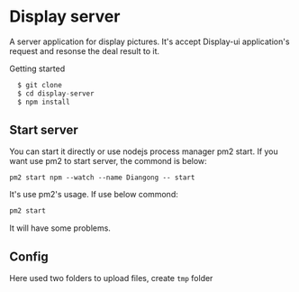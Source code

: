 # Display server
A server application for display pictures. It's accept Display-ui application's request and resonse the deal result to it.

Getting started
```javascript
  $ git clone
  $ cd display-server
  $ npm install
```

## Start server
You can start it directly or use nodejs process manager pm2 start. If you want use pm2 to start server, the commond is below:
```javascirpt
pm2 start npm --watch --name Diangong -- start
```
It's use pm2's usage. If use below commond:
```javascript
pm2 start 
```
It will have some problems. 

## Config
Here used two folders to upload files, create <code>tmp</code> folder

   

